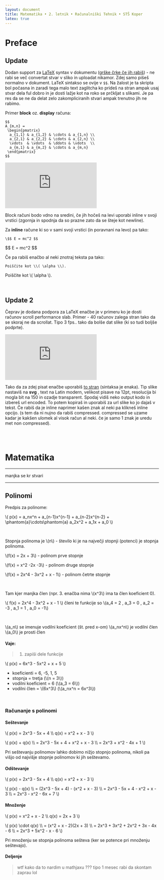 ```yaml
---
layout: document
title: Matematika • 2. letnik • Računalniški Tehnik • STŠ Koper
latex: true
---
```


# Preface

## Update

Dodan support za [LaTeX](https://en.wikibooks.org/wiki/LaTeX/Mathematics) syntax v dokumentu ([grške črke če jih rabiš](http://web.ift.uib.no/Teori/KURS/WRK/TeX/sym1.html)) - ne rabi se več convertat stvar v sliko in uploadat nikamor. Zdej samo pišeš normalno v dokument. LaTeX sintakso se ovije v `$$`. Na žalost je ta skripta bol počasna in zaradi tega malo text zaglitcha ko prideš na stran ampak usaj stvar dela ful dobro in je dosti lažje kot na roko se prčkljat s slikami. Je pa res da se ne da delat zelo zakompliciranih stvari ampak trenutno jih ne rabimo.

Primer __block__ oz. __display__ računa:

```
$$
A_{m,n} =
 \begin{pmatrix}
  a_{1,1} & a_{1,2} & \cdots & a_{1,n} \\
  a_{2,1} & a_{2,2} & \cdots & a_{2,n} \\
  \vdots  & \vdots  & \ddots & \vdots  \\
  a_{m,1} & a_{m,2} & \cdots & a_{m,n}
 \end{pmatrix}
$$
```

![Slika](https://latex.codecogs.com/svg.latex?%5Cdpi%7B150%7D%20%5Clarge%20%24%24%20A_%7Bm%2Cn%7D%20%3D%20%5Cbegin%7Bpmatrix%7D%20a_%7B1%2C1%7D%20%26%20a_%7B1%2C2%7D%20%26%20%5Ccdots%20%26%20a_%7B1%2Cn%7D%20%5C%5C%20a_%7B2%2C1%7D%20%26%20a_%7B2%2C2%7D%20%26%20%5Ccdots%20%26%20a_%7B2%2Cn%7D%20%5C%5C%20%5Cvdots%20%26%20%5Cvdots%20%26%20%5Cddots%20%26%20%5Cvdots%20%5C%5C%20a_%7Bm%2C1%7D%20%26%20a_%7Bm%2C2%7D%20%26%20%5Ccdots%20%26%20a_%7Bm%2Cn%7D%20%5Cend%7Bpmatrix%7D%20%24%24)

Block računi bodo vdno na sredini, če jih hočeš na levi uporabi inline v svoji vrstici (zgornja in spodnja da so prazne zato da se šteje kot newline).

Za __inline__ račune ki so v sami svoji vrstici (in poravnani na levo) pa tako:

```
\$$ E = mc^2 $$
```

\$$ E = mc^2 $$

Če pa rabiš enačbo al neki znotraj teksta pa tako:

```
Poiščite kot \\( \alpha \\).
```

Poiščite kot \\( \alpha \\).

<br>

## Update 2

Čeprav je dodana podpora za LaTeX enačbe je v primeru ko je dosti računov scroll performance slab. Primer - 40 računov zalega stran tako da se skoraj ne da scrollat. Tipo 3 fps.. tako da bolše dat slike (ki so tudi boljše podprte).

![Slika](https://latex.codecogs.com/svg.latex?%5Cdpi%7B150%7D%20%5Clarge%20%24%24%20A_%7Bm%2Cn%7D%20%3D%20%5Cbegin%7Bpmatrix%7D%20a_%7B1%2C1%7D%20%26%20a_%7B1%2C2%7D%20%26%20%5Ccdots%20%26%20a_%7B1%2Cn%7D%20%5C%5C%20a_%7B2%2C1%7D%20%26%20a_%7B2%2C2%7D%20%26%20%5Ccdots%20%26%20a_%7B2%2Cn%7D%20%5C%5C%20%5Cvdots%20%26%20%5Cvdots%20%26%20%5Cddots%20%26%20%5Cvdots%20%5C%5C%20a_%7Bm%2C1%7D%20%26%20a_%7Bm%2C2%7D%20%26%20%5Ccdots%20%26%20a_%7Bm%2Cn%7D%20%5Cend%7Bpmatrix%7D%20%24%24)

Tako da za zdej pisat enačbe uporabiš [to stran](https://www.codecogs.com/latex/eqneditor.php) (sintaksa je enaka). Tip slike nastaviš na __svg__ , text na Latin modern, velikost pisave na 12pt, resolucija bi mogla bit na 150 in ozadje transparent. Spodaj vidiš neko output kodo in izbereš url encoded. To potem kopiraš in uporabiš za url slike ko jo dajaš v tekst. Če rabiš da je inline naprimer kašen znak al neki pa klikneš inline opcijo. (s tem da ni nujno da rabiš compressed. compressed se uzame kadar je kakšen ulomek al visok račun al neki. če je samo 1 znak je uredu met non compressed).

<br><br>

# Matematika

---

manjka se kr stvari

---

## Polinomi

Predpis za polinome:

\\( p(x) = a_nx^n + a_{n-1}x^{n-1} + a_{n-2}x^{n-2} + \phantom{a}\cdots\phantom{a} a_2x^2 + a_1x + a_0 \\)

<br>

Stopnja polinoma je \\(n\\) - število ki je na največji stopnji (potenci) je stopnja polinoma.

\\(f(x) = 2x + 3\\) - polinom prve stopnje

\\(f(x) = x^2 -2x -3\\) - polinom druge stopnje

\\(f(x) = 2x^4 - 3x^2 + x - 1\\) - polinom četrte stopnje

<br>

Tam kjer manjka člen (npr. 3. enačba nima \\(x^3\\) ima ta člen koeficient 0).

\\( f(x) = 2x^4 - 3x^2 + x - 1 \\) členi te funkcije so \\(a_4 = 2 , a_3 = 0 , a_2 = -3 , a_1 = 1 , a_0 = -1\\)

<br>

\\(a_n\\) se imenuje vodilni koeficient (št. pred x-om)
\\(a_nx^n\\) je vodilni člen
\\(a_0\\) je prosti člen

#### Vaje:

> 1) zapiši dele funkcije

\\( p(x) = 6x^3 - 5x^2 + x + 5 \\)

- koeficienti = 6, -5, 1, 5
- stopnja = tretja (\\(n = 3\\))
- vodilni koeficient = 6 (\\(a_3 = 6\\))
- vodilni člen = \\(6x^3\\) (\\(a_nx^n = 6x^3\\))

<br>

### Računanje s polinomi

#### Seštevanje

\\( p(x) = 2x^3 - 5x + 4 \\\\ q(x) = x^2 + x - 3 \\)

\\( p(x) + q(x) \\\\ = 2x^3 - 5x + 4 + x^2 + x - 3 \\\\ = 2x^3 + x^2 - 4x + 1 \\)

Pri seštevanju polinomov lahko dobimo nižjo stopnjo polinoma, nikoli pa višjo od najvišje stopnje polinomov ki jih seštevamo.

#### Odštevanje

\\( p(x) = 2x^3 - 5x + 4 \\\\ q(x) = x^2 + x - 3 \\)

\\( p(x) - q(x) \\\\ = (2x^3 - 5x + 4) - (x^2 + x - 3) \\\\ = 2x^3 - 5x + 4 - x^2 + x - 3 \\\\ = 2x^3 - x^2 - 6x + 7 \\)

#### Množenje

\\( p(x) = x^2 + x - 2 \\\\ q(x) = 2x + 3 \\)

\\( p(x) \cdot q(x) \\\\ = (x^2 + x - 2)(2x + 3) \\\\ = 2x^3 + 3x^2 + 2x^2 + 3x - 4x - 6 \\\\ = 2x^3 + 5x^2 - x - 6 \\)

Pri množenju se stopnja polinoma sešteva (ker se potence pri množenju seštevajo).

#### Deljenje

> wtf kako da to nardim u mathjaxu ??? tipo 1 mesec rabi da skontam zaprau lol